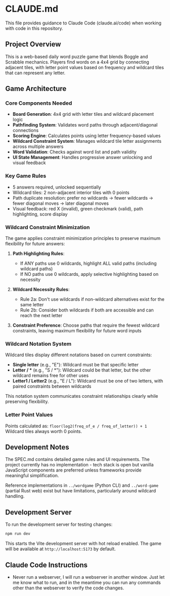# CLAUDE.md

This file provides guidance to Claude Code (claude.ai/code) when working with code in this repository.

## Project Overview

This is a web-based daily word puzzle game that blends Boggle and Scrabble mechanics. Players find words on a 4x4 grid by connecting adjacent tiles, with letter point values based on frequency and wildcard tiles that can represent any letter.

## Game Architecture

### Core Components Needed
- **Board Generation**: 4x4 grid with letter tiles and wildcard placement logic
- **Pathfinding System**: Validates word paths through adjacent/diagonal connections
- **Scoring Engine**: Calculates points using letter frequency-based values
- **Wildcard Constraint System**: Manages wildcard tile letter assignments across multiple answers
- **Word Validation**: Checks against word list and path validity
- **UI State Management**: Handles progressive answer unlocking and visual feedback

### Key Game Rules
- 5 answers required, unlocked sequentially
- Wildcard tiles: 2 non-adjacent interior tiles with 0 points
- Path duplicate resolution: prefer no wildcards → fewer wildcards → fewer diagonal moves → later diagonal moves
- Visual feedback: red X (invalid), green checkmark (valid), path highlighting, score display

### Wildcard Constraint Minimization
The game applies constraint minimization principles to preserve maximum flexibility for future answers:

1. **Path Highlighting Rules**:
   - If ANY paths use 0 wildcards, highlight ALL valid paths (including wildcard paths)
   - If NO paths use 0 wildcards, apply selective highlighting based on necessity

2. **Wildcard Necessity Rules**:
   - Rule 2a: Don't use wildcards if non-wildcard alternatives exist for the same letter
   - Rule 2b: Consider both wildcards if both are accessible and can reach the next letter

3. **Constraint Preference**: Choose paths that require the fewest wildcard constraints, leaving maximum flexibility for future word inputs

### Wildcard Notation System
Wildcard tiles display different notations based on current constraints:

- **Single letter** (e.g., "E"): Wildcard must be that specific letter
- **Letter / \*** (e.g., "S / \*"): Wildcard could be that letter, but the other wildcard remains free for other uses
- **Letter1 / Letter2** (e.g., "E / L"): Wildcard must be one of two letters, with paired constraints between wildcards

This notation system communicates constraint relationships clearly while preserving flexibility.

### Letter Point Values
Points calculated as: `floor(log2(freq_of_e / freq_of_letter)) + 1`
Wildcard tiles always worth 0 points.

## Development Notes

The SPEC.md contains detailed game rules and UI requirements. The project currently has no implementation - tech stack is open but vanilla JavaScript components are preferred unless frameworks provide meaningful simplification.

Reference implementations in `../wordgame` (Python CLI) and `../word-game` (partial Rust web) exist but have limitations, particularly around wildcard handling.

## Development Server

To run the development server for testing changes:

```bash
npm run dev
```

This starts the Vite development server with hot reload enabled. The game will be available at `http://localhost:5173` by default.

## Claude Code Instructions

- Never run a webserver, I will run a webserver in another window. Just let me know what to run, and in the meantime you can run any commands other than the webserver to verify the code changes.